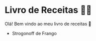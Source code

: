 
# Livro de Receitas :man_cook:

Olá! Bem vindo ao meu livro de receitas :wave:

 - Strogonoff de Frango